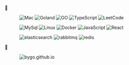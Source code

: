 🔨

&emsp;&emsp;&emsp;
![Mac](https://img.shields.io/badge/mac%20os-000000?logo=apple&logoColor=white)
![Goland](https://img.shields.io/badge/Goland-000000?logo=goland&logoColor=white)
![GO](https://img.shields.io/badge/Go-00ADD8?logo=go&logoColor=white)
![TypeScript](https://img.shields.io/badge/TypeScript-007ACC?logo=typescript&logoColor=white)
![LeetCode](https://img.shields.io/badge/-LeetCode-F7DF1E?logo=LeetCode&logoColor=black)

&emsp;&emsp;&emsp;
![MySql](https://img.shields.io/badge/MySQL-000000?logo=mysql&logoColor=white)
![Linux](https://img.shields.io/badge/Linux-F7DF1E?logo=linux&logoColor=black)
![Docker](https://img.shields.io/badge/Docker-00ADD8?logo=docker&logoColor=white)
![JavaScript](https://img.shields.io/badge/JavaScript-F7DF1E?logo=javascript&logoColor=black)
![React](https://img.shields.io/badge/React-007ACC?logo=react&logoColor=white)

&emsp;&emsp;&emsp;
![elasticsearch](https://img.shields.io/badge/Elastic_Search-005571?logo=elasticsearch&logoColor=white)
![rabbitmq](https://img.shields.io/badge/rabbitmq-FF6600?logo=rabbitmq&logoColor=white)
![redis](https://img.shields.io/badge/redis-%23DD0031.svg?logo=redis&logoColor=white)

🔗

&emsp;&emsp;&emsp;
![bygo.github.io](https://img.shields.io/badge/Blog-000?logo=ghost&logoColor=white)
